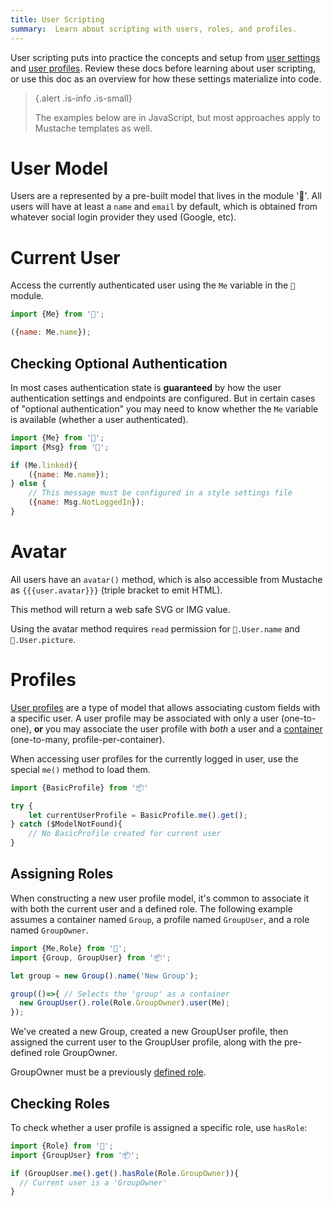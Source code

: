 ```yaml
---
title: User Scripting
summary:  Learn about scripting with users, roles, and profiles.
---
```


User scripting puts into practice the concepts and setup from
[user settings](/🗄/Article/settings/users.md) and
[user profiles](/🗄/Article/models/types.md#profile).
Review these docs before learning about user scripting, or use this doc as an overview
for how these settings materialize into code.

> {.alert .is-info .is-small}
>
> The examples below are in JavaScript, but most approaches apply to Mustache templates as well.

# User Model

Users are a represented by a pre-built model that lives in the module '👤'.
All users will have at least a `name` and `email` by default,
which is obtained from whatever social login provider they used (Google, etc).
       
# Current User
 
Access the currently authenticated user using the `Me` variable in the `👤` module.
 
```javascript
import {Me} from '👤';

({name: Me.name});
``` 

## Checking Optional Authentication

In most cases authentication state is **guaranteed** by how the user authentication
settings and endpoints are configured.
But in certain cases of "optional authentication"
you may need to know whether the `Me` variable is available (whether a user authenticated).
        
```javascript
import {Me} from '👤';
import {Msg} from '🎨';

if (Me.linked){
    ({name: Me.name});
} else {
    // This message must be configured in a style settings file
    ({name: Msg.NotLoggedIn});
}
```

# Avatar

All users have an `avatar()` method, which is also accessible 
from Mustache as `{{{user.avatar}}}` (triple bracket to emit HTML).

This method will return a web safe SVG or IMG value.

Using the avatar method requires `read` permission for `👤.User.name` and `👤.User.picture`.

# Profiles

[User profiles](/🗄/Article/models/types.md#profile)
are a type of model that allows associating custom fields with a specific user.
A user profile may be associated with only a user (one-to-one),
**or** you may associate the user profile with _both_ a user and a
[container](/🗄/Article/models/containers.md) (one-to-many, profile-per-container).
        
When accessing user profiles for the currently logged in user,
use the special `me()` method to load them.
       
```javascript
import {BasicProfile} from '📦'

try {
    let currentUserProfile = BasicProfile.me().get();
} catch ($ModelNotFound){
    // No BasicProfile created for current user
}
```

## Assigning Roles

When constructing a new user profile model, it's common to associate it with both the current user and a defined role.
The following example assumes a container named `Group`, a profile named `GroupUser`, and a role named `GroupOwner`.

```javascript
import {Me,Role} from '👤';
import {Group, GroupUser} from '📦';

let group = new Group().name('New Group');

group(()=>{ // Selects the 'group' as a container
  new GroupUser().role(Role.GroupOwner).user(Me);
});
```

We've created a new Group, created a new GroupUser profile, 
then assigned the current user to the GroupUser profile, along with the pre-defined role GroupOwner.

GroupOwner must be a previously [defined role](/🗄/Article/settings/users.md).

## Checking Roles

To check whether a user profile is assigned a specific role, use `hasRole`:

```javascript
import {Role} from '👤';
import {GroupUser} from '📦';

if (GroupUser.me().get().hasRole(Role.GroupOwner)){
  // Current user is a 'GroupOwner'
}
```